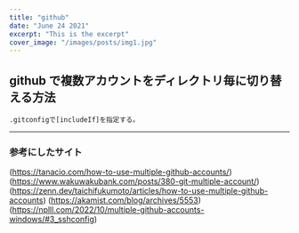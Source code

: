 ```yaml
---
title: "github"
date: "June 24 2021"
excerpt: "This is the excerpt"
cover_image: "/images/posts/img1.jpg"
---
```


## github で複数アカウントをディレクトリ毎に切り替える方法

    .gitconfigで[includeIf]を指定する。

---

### 参考にしたサイト

(https://tanacio.com/how-to-use-multiple-github-accounts/)
(https://www.wakuwakubank.com/posts/380-git-multiple-account/)
(https://zenn.dev/taichifukumoto/articles/how-to-use-multiple-github-accounts)
(https://akamist.com/blog/archives/5553)
(https://nplll.com/2022/10/multiple-github-accounts-windows/#3_sshconfig)

